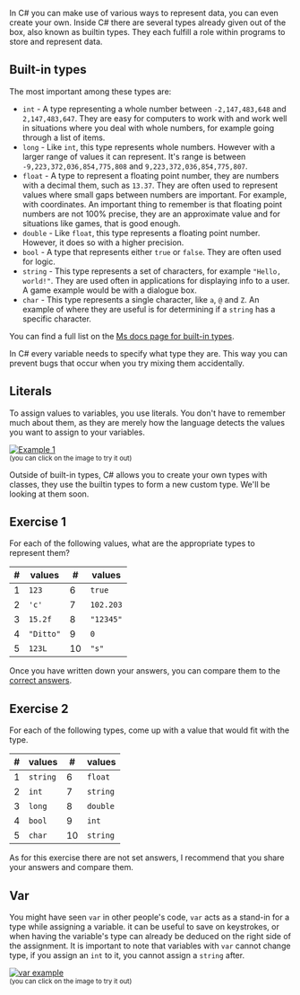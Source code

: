 In C# you can make use of various ways to represent data, you can even create your own. Inside C# there are several types already given out of the box, also known as builtin types. They each fulfill a role within programs to store and represent data.

## Built-in types
The most important among these types are:
* `int` - A type representing a whole number between `-2,147,483,648` and `2,147,483,647`. They are easy for computers to work with and work well in situations where you deal with whole numbers, for example going through a list of items.
* `long` - Like `int`, this type represents whole numbers. However with a larger range of values it can represent. It's range is between `-9,223,372,036,854,775,808` and `9,223,372,036,854,775,807`.
* `float` - A type to represent a floating point number, they are numbers with a decimal them, such as `13.37`. They are often used to represent values where small gaps between numbers are important. For example, with coordinates. An important thing to remember is that floating point numbers are not 100% precise, they are an approximate value and for situations like games, that is good enough.
* `double` - Like `float`, this type represents a floating point number. However, it does so with a higher precision.
* `bool` - A type that represents either `true` or `false`. They are often used for logic.
* `string` - This type represents a set of characters, for example `"Hello, world!"`. They are used often in applications for displaying info to a user. A game example would be with a dialogue box.
* `char` - This type represents a single character, like `a`, `@` and `Z`. An example of where they are useful is for determining if a `string` has a specific character.

You can find a full list on the [Ms docs page for built-in types](https://learn.microsoft.com/en-us/dotnet/csharp/language-reference/builtin-types/built-in-types).

In C# every variable needs to specify what type they are. This way you can prevent bugs that occur when you try mixing them accidentally. 

## Literals

To assign values to variables, you use literals. You don't have to remember much about them, as they are merely how the language detects the values you want to assign to your variables.

[![Example 1](https://user-images.githubusercontent.com/22686676/212577007-b8b55fa6-1c8a-404a-b9bd-e3f4dc4bee51.png)](https://try.dot.net/?bufferId=cs102S1.cs&fromGist=de48608070e9da1081f7cf5daaa0499e)\
<sub>(you can click on the image to try it out)</sub>

Outside of built-in types, C# allows you to create your own types with classes, they use the builtin types to form a new custom type. We'll be looking at them soon.

## Exercise 1
For each of the following values, what are the appropriate types to represent them?

\# | values    | \# | values
-- | --------- | -- | -------------
1  | `123`     | 6  | `true`
2  | `'c'`     | 7  | `102.203`
3  | `15.2f`   | 8  | `"12345"`
4  | `"Ditto"` | 9  | `0`
5  | `123L`    | 10 | `"s"`

Once you have written down your answers, you can compare them to the [correct answers](https://gist.github.com/Pheubel/3841d2c14ecd26535eab624c84b54eb9).

## Exercise 2
For each of the following types, come up with a value that would fit with the type.

\# | values    | \# | values
-- | --------- | -- | -------------
1  | `string`  | 6  | `float`
2  | `int`     | 7  | `string`
3  | `long`    | 8  | `double`
4  | `bool`    | 9  | `int`
5  | `char`    | 10 | `string`

As for this exercise there are not set answers, I recommend that you share your answers and compare them.

## Var
You might have seen `var` in other people's code, `var` acts as a stand-in for a type while assigning a variable. it can be useful to save on keystrokes, or when having the variable's type can already be deduced on the right side of the assignment. It is important to note that variables with `var` cannot change type, if you assign an `int` to it, you cannot assign a `string` after.

[![var example](https://user-images.githubusercontent.com/22686676/212577148-c7398425-7d9f-4300-8ad5-2ca23ce4a35c.png)](https://try.dot.net/?bufferId=cs102S2.cs&fromGist=09107255c5fa5c26a7675472fbdfdd37)\
<sub>(you can click on the image to try it out)</sub>
